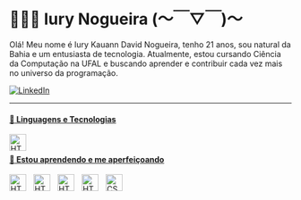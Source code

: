 # 👩🏻‍💻 Iury Nogueira (～￣▽￣)～

  Olá! Meu nome é Iury Kauann David Nogueira, tenho 21 anos, sou natural da Bahia e um entusiasta de tecnologia. Atualmente, estou cursando Ciência da Computação na UFAL e buscando aprender e contribuir cada vez mais no universo da programação.

<p align="left">
    <a href="www.linkedin.com/in/iury-nogueira-a4255631a">
    <img src="https://img.shields.io/badge/LinkedIn-0077B5?style=for-the-badge&logo=linkedin&logoColor=white" alt="LinkedIn"/>
  
</p>

---

#### 🤖 Linguagens e Tecnologias

<img 
    align="left" 
    alt="HTML"
    title="HTML" 
    width="30px" 
    style="padding-right: 10px;" 
    src="https://cdn.jsdelivr.net/gh/devicons/devicon@latest/icons/c/c-original.svg"   
/>
<br/>

#### 📘 Estou aprendendo e me aperfeiçoando
  <img 
    align="left" 
    alt="HTML"
    title="HTML" 
    width="30px" 
    style="padding-right: 10px;" 
    src="https://cdn.jsdelivr.net/gh/devicons/devicon@latest/icons/cplusplus/cplusplus-original.svg"        
  />
  <img 
    align="left" 
    alt="HTML"
    title="HTML" 
    width="30px" 
    style="padding-right: 10px;" 
    src="https://cdn.jsdelivr.net/gh/devicons/devicon@latest/icons/python/python-original.svg" 
  />
  <img 
    align="left" 
    alt="HTML"
    title="HTML" 
    width="30px" 
    style="padding-right: 10px;" 
    src="https://cdn.jsdelivr.net/gh/devicons/devicon@latest/icons/javascript/javascript-original.svg" 
    />
    <img 
    align="left" 
    alt="HTML"
    title="HTML" 
    width="30px" 
    style="padding-right: 10px;" 
    src="https://cdn.jsdelivr.net/gh/devicons/devicon@latest/icons/html5/html5-original.svg" 
/>
<img 
    align="left" 
    alt="CSS" 
    title="CSS"
    width="30px" 
    style="padding-right: 10px;" 
    src="https://cdn.jsdelivr.net/gh/devicons/devicon@latest/icons/css3/css3-original.svg" 
/>
<br/>
<br/>
<!-- 
### 📊 Estatísticas

<p>
  <img 
    align="left" 
    alt="GitHub Stats" 
    height="200" 
    style="padding-right: 10px;" 
    src="https://github-readme-stats.vercel.app/api?username=IuryyNogueira&show_icons=true&theme=dark&include_all_commits=true&locale=pt-br" 
  />

<img 
      align="left" 
      alt="GitHub Stats" 
      height="200" 
      src="https://github-readme-stats.vercel.app/api/top-langs/?username=IuryyNogueira&theme=dark&layout=compact&custom_title=Tecnologias&include_all_commits=true&langs_count=9" 
  />
  -->
</p>
